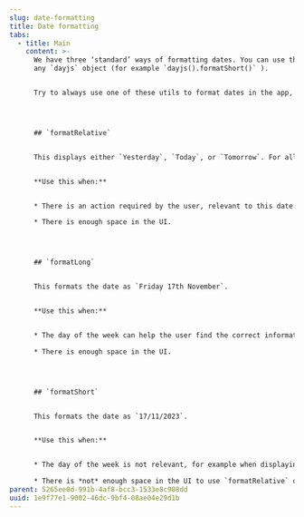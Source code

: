 ```yaml
---
slug: date-formatting
title: Date formatting
tabs:
  - title: Main
    content: >-
      We have three ‘standard’ ways of formatting dates. You can use these on
      any `dayjs` object (for example `dayjs().formatShort()` ).


      Try to always use one of these utils to format dates in the app, and only use other ways of formatting when there is a specific use case that these three utils don’t cover.




      ## `formatRelative`


      This displays either `Yesterday`, `Today`, or `Tomorrow`. For all other dates, it will format the same as `formatLong`.


      **Use this when:**


      * There is an action required by the user, relevant to this date. For example a homework due date.

      * There is enough space in the UI.




      ## `formatLong`


      This formats the date as `Friday 17th November`.


      **Use this when:**


      * The day of the week can help the user find the correct information. For example, when displaying mock tests in a score card.

      * There is enough space in the UI.




      ## `formatShort`


      This formats the date as `17/11/2023`.


      **Use this when:**


      * The day of the week is not relevant, for example when displaying a date of birth or a payment date.

      * There is *not* enough space in the UI to use `formatRelative` or `formatLong`.
parent: 5265ee0d-991b-4af8-bcc3-1533e8c908dd
uuid: 1e9f77e1-9002-46dc-9bf4-08ae04e29d1b
---
```

